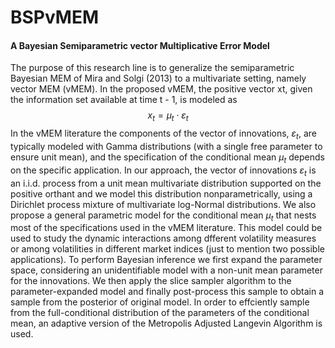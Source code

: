 # BSPvMEM
#### A Bayesian Semiparametric vector Multiplicative Error Model 

The purpose of this research line is to generalize the semiparametric Bayesian MEM of Mira and Solgi (2013) to a multivariate setting, namely vector MEM (vMEM). In the proposed vMEM, the positive vector xt, given the information set available at time t - 1, is modeled as
$$
x_t = \mu_{t} \cdot \varepsilon_t
$$
In the vMEM literature the components of the vector of innovations, $\varepsilon_t$, are typically modeled with Gamma distributions (with a single free parameter to ensure unit mean), and the specification of the conditional mean $\mu_t$ depends on the specific application. In our approach, the vector of innovations $\varepsilon_t$ is an i.i.d. process from a unit mean multivariate distribution supported on the positive orthant and we model this distribution nonparametrically, using a Dirichlet process mixture of multivariate log-Normal distributions. We also propose a general parametric model for the conditional mean $\mu_t$ that nests most of the specifications used in the vMEM literature. This model could be used to study the dynamic interactions among dfferent volatility measures or among volatilities in different market indices (just to mention two possible applications). To perform Bayesian inference we first expand the parameter space, considering an unidentifiable model with a non-unit mean parameter for the innovations. We then apply the slice sampler algorithm to the parameter-expanded model and finally post-process this sample to obtain a sample from the posterior of original model. In order to effciently sample from the full-conditional distribution of the parameters of the conditional mean, an adaptive version of the Metropolis Adjusted Langevin Algorithm is used.
